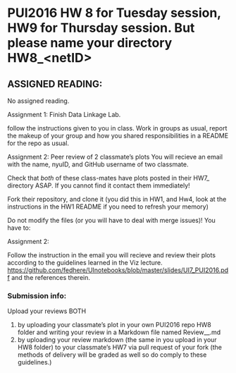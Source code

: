 # PUI2016 HW 8 for Tuesday session, HW9 for Thursday session. But please name your directory HW8_\<netID>

## ASSIGNED READING:

No assigned reading.




Assignment 1: Finish Data Linkage Lab. 

follow the instructions given to you in class. Work in groups as usual, report the makeup of your group and how you shared responsibilities in a README for the repo as usual.


Assignment 2: Peer review of 2 classmate’s plots
You will recieve an email with the name, nyuID, and GitHub username of two classmate.

Check that *both* of these class-mates have plots posted in their HW7_<netID> directory ASAP. If you cannot find it contact them immediately!

Fork their repository, and clone it (you did this in HW1, and Hw4, look at the instructions in the HW1 README if you need to refresh your memory)

Do not modify the files (or you will have to deal with merge issues)! You have to:

Assignment 2: 

Follow the instruction in the email you will recieve and review their plots according to the guidelines learned in the Viz lecture.
https://github.com/fedhere/UInotebooks/blob/master/slides/UI7_PUI2016.pdf
and the references therein. 

### Submission info:

Upload your reviews BOTH 
1) by uploading your classmate’s plot in your own PUI2016 repo HW8 folder and writing your review in a Markdown file named Review_<yourclassmatenetid>_<yournedit>.md
2) by uploading your review markdown (the same in you upload in your HW8 folder) to your classmate’s HW7 via pull request of your fork 
(the methods of delivery will be graded as well so do comply to these guidelines.)
